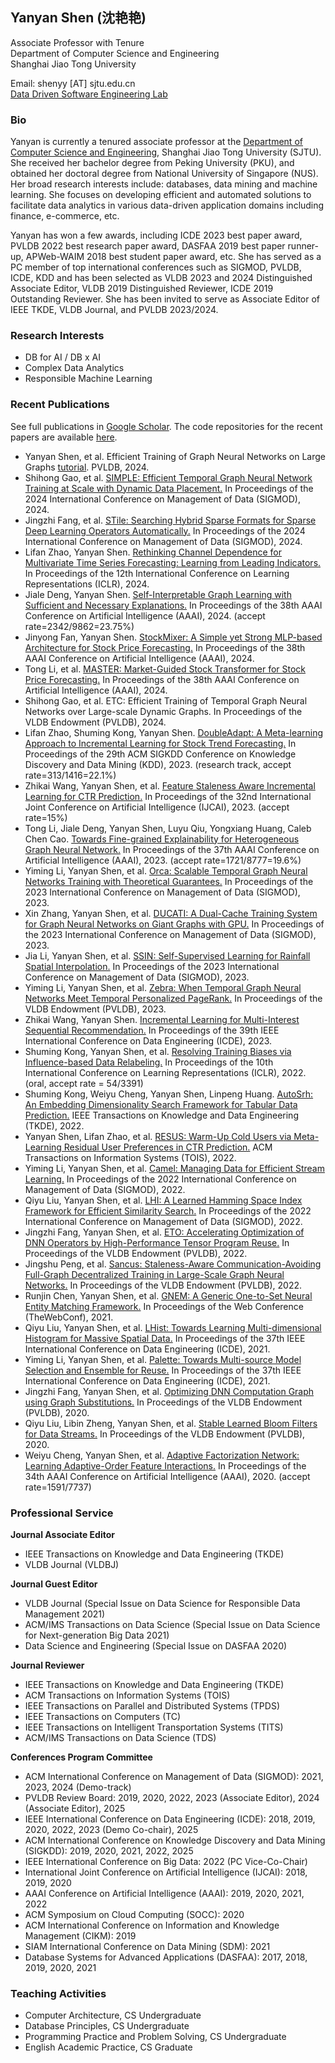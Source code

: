 ## Yanyan Shen (沈艳艳)

Associate Professor with Tenure\
Department of Computer Science and Engineering\
Shanghai Jiao Tong University

Email: shenyy [AT] sjtu.edu.cn\
[Data Driven Software Engineering Lab](https://ddst.sjtu.edu.cn/)

### Bio

Yanyan is currently a tenured associate professor at the [Department of Computer Science and Engineering](https://www.cs.sjtu.edu.cn/en/), Shanghai Jiao Tong University (SJTU). She received her bachelor degree from Peking University (PKU), and obtained her doctoral degree from National University of Singapore (NUS). Her broad research interests include: databases, data mining and machine learning. She focuses on developing efficient and automated solutions to facilitate data analytics in various data-driven application domains including finance, e-commerce, etc.

Yanyan has won a few awards, including ICDE 2023 best paper award, PVLDB 2022 best research paper award, DASFAA 2019 best paper runner-up, APWeb-WAIM 2018 best student paper award, etc. She has served as a PC member of top international conferences such as SIGMOD, PVLDB, ICDE, KDD and has been selected as VLDB 2023 and 2024 Distinguished Associate Editor, VLDB 2019 Distinguished Reviewer, ICDE 2019 Outstanding Reviewer. She has been invited to serve as Associate Editor of IEEE TKDE, VLDB Journal, and PVLDB 2023/2024. 


### Research Interests

- DB for AI / DB x AI
- Complex Data Analytics
- Responsible Machine Learning


### Recent Publications 
See full publications in [Google Scholar](https://scholar.google.com/citations?hl=en&user=MBuqhZUAAAAJ).
The code repositories for the recent papers are available [here](https://github.com/SJTU-DMTai).


- Yanyan Shen, et al. Efficient Training of Graph Neural Networks on Large Graphs [tutorial](https://github.com/SJTU-DMTai/Data-Management-for-GNN-Training). PVLDB, 2024.
- Shihong Gao, et al. [SIMPLE: Efficient Temporal Graph Neural Network Training at Scale with Dynamic Data Placement.]() In Proceedings of the 2024 International Conference on Management of Data (SIGMOD), 2024.
- Jingzhi Fang, et al. [STile: Searching Hybrid Sparse Formats for Sparse Deep Learning Operators Automatically.]() In Proceedings of the 2024 International Conference on Management of Data (SIGMOD), 2024.
- Lifan Zhao, Yanyan Shen. [Rethinking Channel Dependence for Multivariate Time Series Forecasting: Learning from Leading Indicators.]() In Proceedings of the 12th International Conference on Learning Representations (ICLR), 2024.
- Jiale Deng, Yanyan Shen. [Self-Interpretable Graph Learning with Sufficient and Necessary Explanations.](https://ojs.aaai.org/index.php/AAAI/article/download/29059/30007) In Proceedings of the 38th AAAI Conference on Artificial Intelligence (AAAI), 2024. (accept rate=2342/9862=23.75\%)
- Jinyong Fan, Yanyan Shen. [StockMixer: A Simple yet Strong MLP-based Architecture for Stock Price Forecasting.](https://ojs.aaai.org/index.php/AAAI/article/download/28681/29322) In Proceedings of the 38th AAAI Conference on Artificial Intelligence (AAAI), 2024. 
- Tong Li, et al. [MASTER: Market-Guided Stock Transformer for Stock Price Forecasting.](https://ojs.aaai.org/index.php/AAAI/article/download/27767/27575) In Proceedings of the 38th AAAI Conference on Artificial Intelligence (AAAI), 2024.
- Shihong Gao, et al. ETC: Efficient Training of Temporal Graph Neural Networks over Large-scale Dynamic Graphs. In Proceedings of the VLDB Endowment (PVLDB), 2024.  
- Lifan Zhao, Shuming Kong, Yanyan Shen. [DoubleAdapt: A Meta-learning Approach to Incremental Learning for Stock Trend Forecasting.]() In Proceedings of the 29th ACM SIGKDD Conference on Knowledge Discovery and Data Mining (KDD), 2023. (research track, accept rate=313/1416=22.1%)
- Zhikai Wang, Yanyan Shen, et al. [Feature Staleness Aware Incremental Learning for CTR Prediction.]() In Proceedings of the 32nd International Joint Conference on Artificial Intelligence (IJCAI), 2023. (accept rate=15%)
- Tong Li, Jiale Deng, Yanyan Shen, Luyu Qiu, Yongxiang Huang, Caleb Chen Cao. [Towards Fine-grained Explainability for Heterogeneous Graph Neural Network.]() In Proceedings of the 37th AAAI Conference on Artificial Intelligence (AAAI), 2023. (accept rate=1721/8777=19.6%)
- Yiming Li, Yanyan Shen, et al. [Orca: Scalable Temporal Graph Neural Networks Training with Theoretical Guarantees.]() In Proceedings of the 2023 International Conference on Management of Data (SIGMOD), 2023.
- Xin Zhang, Yanyan Shen, et al. [DUCATI: A Dual-Cache Training System for Graph Neural Networks on Giant Graphs with GPU.]() In Proceedings of the 2023 International Conference on Management of Data (SIGMOD), 2023.
- Jia Li, Yanyan Shen, et al. [SSIN: Self-Supervised Learning for Rainfall Spatial Interpolation.]() In Proceedings of the 2023 International Conference on Management of Data (SIGMOD), 2023.
- Yiming Li, Yanyan Shen, et al. [Zebra: When Temporal Graph Neural Networks Meet Temporal Personalized PageRank.]() In Proceedings of the VLDB Endowment (PVLDB), 2023.
- Zhikai Wang, Yanyan Shen. [Incremental Learning for Multi-Interest Sequential Recommendation.]() In Proceedings of the 39th IEEE International Conference on Data Engineering (ICDE), 2023.
- Shuming Kong, Yanyan Shen, et al. [Resolving Training Biases via Influence-based Data Relabeling.]() In Proceedings of the 10th International Conference on Learning Representations (ICLR), 2022. (oral, accept rate = 54/3391)
- Shuming Kong, Weiyu Cheng, Yanyan Shen, Linpeng Huang.  [AutoSrh: An Embedding Dimensionality Search Framework for Tabular Data Prediction.]() IEEE Transactions on Knowledge and Data Engineering (TKDE), 2022.
- Yanyan Shen, Lifan Zhao, et al. [RESUS: Warm-Up Cold Users via Meta-Learning Residual User Preferences in CTR Prediction.]() ACM Transactions on Information Systems (TOIS), 2022.
- Yiming Li, Yanyan Shen, et al. [Camel: Managing Data for Efficient Stream Learning.]() In Proceedings of the 2022 International Conference on Management of Data (SIGMOD), 2022.
- Qiyu Liu, Yanyan Shen, et al. [LHI: A Learned Hamming Space Index Framework for Efficient Similarity Search.]() In Proceedings of the 2022 International Conference on Management of Data (SIGMOD), 2022.
- Jingzhi Fang, Yanyan Shen, et al. [ETO: Accelerating Optimization of DNN Operators by High-Performance Tensor Program Reuse.]() In Proceedings of the VLDB Endowment (PVLDB), 2022.
- Jingshu Peng, et al. [Sancus: Staleness-Aware Communication-Avoiding Full-Graph Decentralized Training in Large-Scale Graph Neural Networks.]() In Proceedings of the VLDB Endowment (PVLDB), 2022.
- Runjin Chen, Yanyan Shen, et al. [GNEM: A Generic One-to-Set Neural Entity Matching Framework.]() In Proceedings of the Web Conference (TheWebConf), 2021.
- Qiyu Liu, Yanyan Shen, et al. [LHist: Towards Learning Multi-dimensional Histogram for Massive Spatial Data.]() In Proceedings of the 37th IEEE International Conference on Data Engineering (ICDE), 2021.
- Yiming Li, Yanyan Shen, et al. [Palette: Towards Multi-source Model Selection and Ensemble for Reuse.]() In Proceedings of the 37th IEEE International Conference on Data Engineering (ICDE), 2021.
- Jingzhi Fang, Yanyan Shen, et al. [Optimizing DNN Computation Graph using Graph Substitutions.]() In Proceedings of the VLDB Endowment (PVLDB), 2020. 
- Qiyu Liu, Libin Zheng, Yanyan Shen, et al. [Stable Learned Bloom Filters for Data Streams.]() In Proceedings of the VLDB Endowment (PVLDB), 2020. 
- Weiyu Cheng, Yanyan Shen, et al. [Adaptive Factorization Network: Learning Adaptive-Order Feature Interactions.]() In Proceedings of the 34th AAAI Conference on Artificial Intelligence (AAAI), 2020. (accept rate=1591/7737)


### Professional Service

**Journal Associate Editor**

- IEEE Transactions on Knowledge and Data Engineering (TKDE)
- VLDB Journal (VLDBJ)
 
**Journal Guest Editor**

- VLDB Journal (Special Issue on Data Science for Responsible Data Management 2021)
- ACM/IMS Transactions on Data Science (Special Issue on Data Science for Next-generation Big Data 2021)
- Data Science and Engineering (Special Issue on DASFAA 2020)

**Journal Reviewer**

- IEEE Transactions on Knowledge and Data Engineering (TKDE)
- ACM Transactions on Information Systems (TOIS)
- IEEE Transactions on Parallel and Distributed Systems (TPDS)
- IEEE Transactions on Computers (TC)
- IEEE Transactions on Intelligent Transportation Systems (TITS)
- ACM/IMS Transactions on Data Science (TDS)

**Conferences Program Committee**

- ACM International Conference on Management of Data (SIGMOD): 2021, 2023, 2024 (Demo-track)
- PVLDB Review Board: 2019, 2020, 2022, 2023 (Associate Editor), 2024 (Associate Editor), 2025
- IEEE International Conference on Data Engineering (ICDE): 2018, 2019, 2020, 2022, 2023 (Demo Co-chair), 2025
-	ACM International Conference on Knowledge Discovery and Data Mining (SIGKDD): 2019, 2020, 2021, 2022, 2025
-	IEEE International Conference on Big Data: 2022 (PC Vice-Co-Chair)
-	International Joint Conference on Artificial Intelligence (IJCAI): 2018, 2019, 2020
-	AAAI Conference on Artificial Intelligence (AAAI): 2019, 2020, 2021, 2022
-	ACM Symposium on Cloud Computing (SOCC): 2020
-	ACM International Conference on Information and Knowledge Management (CIKM): 2019
-	SIAM International Conference on Data Mining (SDM): 2021
-	Database Systems for Advanced Applications (DASFAA): 2017, 2018, 2019, 2020, 2021


### Teaching Activities

- Computer Architecture, CS Undergraduate
- Database Principles, CS Undergraduate
- Programming Practice and Problem Solving, CS Undergraduate
- English Academic Practice, CS Graduate
